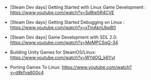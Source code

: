 - [Steam Dev days] Getting Started with Linux Game Development : https://www.youtube.com/watch?v=Sd8ie5R4CVE
- [Steam Dev days] Getting Started Debugging on Linux : https://www.youtube.com/watch?v=xTmAknUbpB0
- [Steam Dev days] Game Development with SDL 2.0: https://www.youtube.com/watch?v=MeMPCSqQ-34

- Building Unity Games for SteamOS/Linux: https://www.youtube.com/watch?v=WYdOQ_k6YvI

- Porting Games To Linux: https://www.youtube.com/watch?v=d8kfva6G0c4